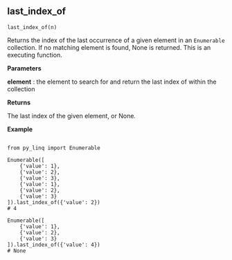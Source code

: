 ## last_index_of

`last_index_of(n)`

Returns the index of the last occurrence of a given element in an `Enumerable` collection. If no matching element is found, None is returned. This is an executing function.

**Parameters**

__element__ : the element to search for and return the last index of within the collection

**Returns**

The last index of the given element, or None.

**Example**

<pre><code>
from py_linq import Enumerable

Enumerable([
    {'value': 1},
    {'value': 2},
    {'value': 3},
    {'value': 1},
    {'value': 2},
    {'value': 3}
]).last_index_of({'value': 2})
# 4

Enumerable([
    {'value': 1},
    {'value': 2},
    {'value': 3}
]).last_index_of({'value': 4})
# None
</code></pre>